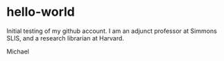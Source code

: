 # hello-world
Initial testing of my github account.  I am an adjunct professor at Simmons SLIS, and a research librarian at Harvard.

Michael

